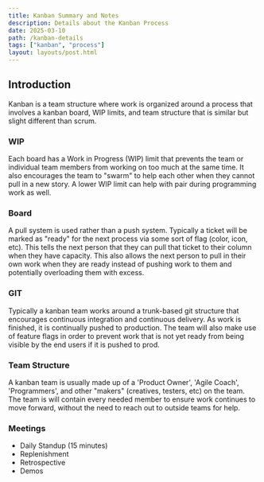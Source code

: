 ```yaml
---
title: Kanban Summary and Notes
description: Details about the Kanban Process
date: 2025-03-10
path: /kanban-details
tags: ["kanban", "process"]
layout: layouts/post.html
---
```


## Introduction

Kanban is a team structure where work is organized around a process that involves a kanban board, WIP limits, and team structure that is similar but slight different than scrum.

### WIP

Each board has a Work in Progress (WIP) limit that prevents the team or individual team members from working on too much at the same time. It also encourages the team to "swarm" to help each other when they cannot pull in a new story. A lower WIP limit can help with pair during programming work as well.

### Board

A pull system is used rather than a push system. Typically a ticket will be marked as "ready" for the next process via some sort of flag (color, icon, etc). This tells the next person that they can pull that ticket to their column when they have capacity. This also allows the next person to pull in their own work when they are ready instead of pushing work to them and potentially overloading them with excess.

### GIT

Typically a kanban team works around a trunk-based git structure that encourages continuous integration and continuous delivery. As work is finished, it is continually pushed to production. The team will also make use of feature flags in order to prevent work that is not yet ready from being visible by the end users if it is pushed to prod.

### Team Structure

A kanban team is usually made up of a 'Product Owner', 'Agile Coach', 'Programmers', and other "makers" (creatives, testers, etc) on the team. The team is will contain every needed member to ensure work continues to move forward, without the need to reach out to outside teams for help.

### Meetings

- Daily Standup (15 minutes)
- Replenishment
- Retrospective
- Demos
